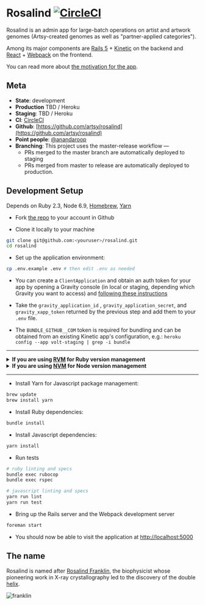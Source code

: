 # Rosalind [![CircleCI](https://circleci.com/gh/artsy/rosalind.svg?style=svg&circle-token=cb49eab5b9f460be61b18d9eef1153b3db16e02a)](https://circleci.com/gh/artsy/rosalind)

Rosalind is an admin app for large-batch operations on artist and artwork genomes (Artsy-created genomes as well as "partner-applied categories").

Among its major components are [Rails 5](http://rubyonrails.org) + [Kinetic](https://github.com/artsy/kinetic) on the backend and [React](https://facebook.github.io/react/) + [Webpack](https://webpack.github.io) on the frontend.

You can read more about [the motivation for the app](https://github.com/artsy/rosalind/pull/1).

## Meta

- **State**: development
- **Production** TBD / Heroku
- **Staging**: TBD / Heroku
- **CI**: [CircleCI](https://circleci.com/gh/artsy/rosalind)
- **Github**: [https://github.com/artsy/rosalind](https://github.com/artsy/rosalind)
- **Point people**: [@anandaroop](https://github.com/anandaroop)
- **Branching**:  This project uses the master-release workflow —
	- PRs merged to the master branch are automatically deployed to staging
	- PRs merged from master to release are automatically deployed to production.

## Development Setup

Depends on Ruby 2.3, Node 6.9, [Homebrew](http://brew.sh), [Yarn](https://yarnpkg.com)

- Fork [the repo](https://github.com/artsy/rosalind) to your account in Github

- Clone it locally to your machine

```sh
git clone git@github.com:<youruser>/rosalind.git
cd rosalind
```

- Set up the application environment:
```sh
cp .env.example .env # then edit .env as needed
```

- You can create a `ClientApplication` and obtain an auth token for your app by opening a Gravity console (in local or staging, depending which Gravity you want to access) and [following these instructions](https://github.com/artsy/gravity/blob/master/doc/ApiAuthentication.md#get-an-application-key)

- Take the `gravity_application_id` , `gravity_application_secret`, and `gravity_xapp_token` returned by the previous step and add them to your `.env` file.

- The `BUNDLE_GITHUB__COM` token is required for bundling and can be obtained from an existing Kinetic app's configuration, e.g.: `heroku config --app volt-staging | grep -i bundle`

-----

<details>
<summary><strong>If you are using <a href="https://rvm.io">RVM</a> for Ruby version management</strong></summary>
```sh
rvm install 2.3.1
rvm use 2.3.1
# optional steps below
rvm create gemset rosalind
rvm use ruby-2.3.1@rosalind
echo "2.3.1" | cat > .ruby-version
echo "rosalind" | cat > .ruby-gemset
gem install bundler
```
</details>

<details>
<summary><strong>If you are using <a href="https://github.com/creationix/nvm">NVM</a> for Node version management</strong></summary>
```sh
nvm install 6.9
nvm use 6.9
```
</details>

-----

- Install Yarn for Javascript package management:

```sh
brew update
brew install yarn
```

- Install Ruby dependencies:

```sh
bundle install
```

- Install Javascript dependencies:

```sh
yarn install
```

- Run tests

```sh
# ruby linting and specs
bundle exec rubocop
bundle exec rspec

# javascript linting and specs
yarn run lint
yarn run test
```

- Bring up the Rails server and the Webpack development server

```sh
foreman start
```

- You should now be able to visit the application at [http://localhost:5000](http://localhost:5000)

## The name

Rosalind is named after [Rosalind Franklin](https://www.google.com/search?q=Rosalind+Franklin), the biophysicist whose pioneering work in X-ray crystallography led to the discovery of the double [helix](https://github.com/artsy/helix).

![franklin](https://cloud.githubusercontent.com/assets/140521/21436608/6bbbc722-c84d-11e6-9818-3e3b40688963.jpg)
